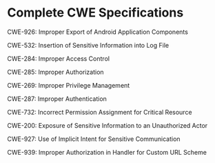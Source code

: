 

# Complete CWE Specifications

CWE-926: Improper Export of Android Application Components

CWE-532: Insertion of Sensitive Information into Log File

CWE-284: Improper Access Control

CWE-285: Improper Authorization

CWE-269: Improper Privilege Management

CWE-287: Improper Authentication

CWE-732: Incorrect Permission Assignment for Critical Resource

CWE-200: Exposure of Sensitive Information to an Unauthorized Actor

CWE-927: Use of Implicit Intent for Sensitive Communication

CWE-939: Improper Authorization in Handler for Custom URL Scheme